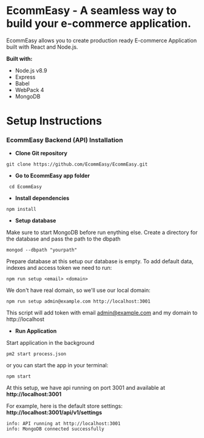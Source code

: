 # EcommEasy - A seamless way to build your e-commerce application.

EcommEasy allows you to create production ready E-commerce Application built with React and Node.js.

**Built with:**
* Node.js v8.9
* Express
* Babel
* WebPack 4
* MongoDB

# Setup Instructions

### EcommEasy Backend (API) Installation
  
- **Clone Git repository**
```shell
git clone https://github.com/EcommEasy/EcommEasy.git
```
- **Go to EcommEasy app folder**
```shell
 cd EcommEasy
```
 
- **Install dependencies**
```shell
npm install
```
  
- **Setup database** 
  
Make sure to start MongoDB before run enything else.
Create a directory for the database and pass the path to the dbpath 
```shell
mongod --dbpath "yourpath"
```

Prepare database at this setup our database is empty. To add default data, indexes and access token we need to run:

```shell
npm run setup <email> <domain>
```
  
We don't have real domain, so we'll use our local domain:

```shell
npm run setup admin@example.com http://localhost:3001
```
This script will add token with email admin@example.com and my domain to http://localhost

- **Run Application**
    
Start application in the background

```shell
pm2 start process.json
```
or you can start the app in your terminal:  

```shell
npm start
```
  
At this setup, we have api running on port 3001 and available at **http://localhost:3001**
  
For example, here is the default store settings: **http://localhost:3001/api/v1/settings**  
  
```shell
info: API running at http://localhost:3001
info: MongoDB connected successfully
```
